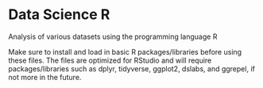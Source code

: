 # Data Science R
 Analysis of various datasets using the programming language R
 
 Make sure to install and load in basic R packages/libraries before using these files. 
 The files are optimized for RStudio and will require packages/libraries such as dplyr, tidyverse, ggplot2, dslabs, and ggrepel, if not more in the future.
